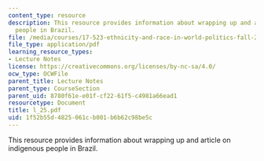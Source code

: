 ```yaml
---
content_type: resource
description: This resource provides information about wrapping up and article on indigenous
  people in Brazil.
file: /media/courses/17-523-ethnicity-and-race-in-world-politics-fall-2005/1f52b55d4825061cb001b6b62c98be5c_l_25.pdf
file_type: application/pdf
learning_resource_types:
- Lecture Notes
license: https://creativecommons.org/licenses/by-nc-sa/4.0/
ocw_type: OCWFile
parent_title: Lecture Notes
parent_type: CourseSection
parent_uid: 8780f61e-e01f-cf22-61f5-c4981a66ead1
resourcetype: Document
title: l_25.pdf
uid: 1f52b55d-4825-061c-b001-b6b62c98be5c
---
```

This resource provides information about wrapping up and article on indigenous people in Brazil.